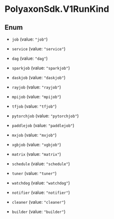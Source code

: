 # PolyaxonSdk.V1RunKind

## Enum


* `job` (value: `"job"`)

* `service` (value: `"service"`)

* `dag` (value: `"dag"`)

* `sparkjob` (value: `"sparkjob"`)

* `daskjob` (value: `"daskjob"`)

* `rayjob` (value: `"rayjob"`)

* `mpijob` (value: `"mpijob"`)

* `tfjob` (value: `"tfjob"`)

* `pytorchjob` (value: `"pytorchjob"`)

* `paddlejob` (value: `"paddlejob"`)

* `mxjob` (value: `"mxjob"`)

* `xgbjob` (value: `"xgbjob"`)

* `matrix` (value: `"matrix"`)

* `schedule` (value: `"schedule"`)

* `tuner` (value: `"tuner"`)

* `watchdog` (value: `"watchdog"`)

* `notifier` (value: `"notifier"`)

* `cleaner` (value: `"cleaner"`)

* `builder` (value: `"builder"`)


